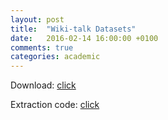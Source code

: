 ```yaml
---
layout: post
title:  "Wiki-talk Datasets"
date:   2016-02-14 16:00:00 +0100
comments: true
categories: academic
---
```


Download: [click](http://141.26.208.108:8080/datasets/wiki-talk/)

Extraction code: [click](https://github.com/yfiua/wiki-talk-parser/)
